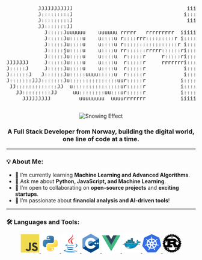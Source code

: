 <pre align="center">
                                                                                                                                                                                             
          JJJJJJJJJJJ                                    iiii                           SSSSSSSSSSSSSSS lllllll   iiii                                                                       
          J:::::::::J                                   i::::i                        SS:::::::::::::::Sl:::::l  i::::i                                                                      
          J:::::::::J                                    iiii                        S:::::SSSSSS::::::Sl:::::l   iiii                                                                       
          JJ:::::::JJ                                                                S:::::S     SSSSSSSl:::::l                                                                              
            J:::::Juuuuuu    uuuuuu rrrrr   rrrrrrrrr  iiiiiii     ssssssssss        S:::::S             l::::l iiiiiii     ssssssssss     aaaaaaaaaaaaa  nnnn  nnnnnnnn        ssssssssss   
            J:::::Ju::::u    u::::u r::::rrr:::::::::r i:::::i   ss::::::::::s       S:::::S             l::::l i:::::i   ss::::::::::s    a::::::::::::a n:::nn::::::::nn    ss::::::::::s  
            J:::::Ju::::u    u::::u r:::::::::::::::::r i::::i ss:::::::::::::s       S::::SSSS          l::::l  i::::i ss:::::::::::::s   aaaaaaaaa:::::an::::::::::::::nn ss:::::::::::::s 
            J:::::ju::::u    u::::u rr::::::rrrrr::::::ri::::i s::::::ssss:::::s       SS::::::SSSSS     l::::l  i::::i s::::::ssss:::::s           a::::ann:::::::::::::::ns::::::ssss:::::s
            J:::::Ju::::u    u::::u  r:::::r     r:::::ri::::i  s:::::s  ssssss          SSS::::::::SS   l::::l  i::::i  s:::::s  ssssss     aaaaaaa:::::a  n:::::nnnn:::::n s:::::s  ssssss 
JJJJJJJ     J:::::Ju::::u    u::::u  r:::::r     rrrrrrri::::i    s::::::s                  SSSSSS::::S  l::::l  i::::i    s::::::s        aa::::::::::::a  n::::n    n::::n   s::::::s      
J:::::J     J:::::Ju::::u    u::::u  r:::::r            i::::i       s::::::s                    S:::::S l::::l  i::::i       s::::::s    a::::aaaa::::::a  n::::n    n::::n      s::::::s   
J::::::J   J::::::Ju:::::uuuu:::::u  r:::::r            i::::i ssssss   s:::::s                  S:::::S l::::l  i::::i ssssss   s:::::s a::::a    a:::::a  n::::n    n::::nssssss   s:::::s 
J:::::::JJJ:::::::Ju:::::::::::::::uur:::::r           i::::::is:::::ssss::::::s     SSSSSSS     S:::::Sl::::::li::::::is:::::ssss::::::sa::::a    a:::::a  n::::n    n::::ns:::::ssss::::::s
 JJ:::::::::::::JJ  u:::::::::::::::ur:::::r           i::::::is::::::::::::::s      S::::::SSSSSS:::::Sl::::::li::::::is::::::::::::::s a:::::aaaa::::::a  n::::n    n::::ns::::::::::::::s 
   JJ:::::::::JJ     uu::::::::uu:::ur:::::r           i::::::i s:::::::::::ss       S:::::::::::::::SS l::::::li::::::i s:::::::::::ss   a::::::::::aa:::a n::::n    n::::n s:::::::::::ss  
     JJJJJJJJJ         uuuuuuuu  uuuurrrrrrr           iiiiiiii  sssssssssss          SSSSSSSSSSSSSSS   lllllllliiiiiiii  sssssssssss      aaaaaaaaaa  aaaa nnnnnn    nnnnnn  sssssssssss    
                                                                                                                                                                                             
</pre>

<p align="center">
  <img src="https://raw.githubusercontent.com/MartinHeinz/MartinHeinz/master/images/snowflakes.gif" alt="Snowing Effect" width="50%" />
</p>

<h3 align="center">A Full Stack Developer from Norway, building the digital world, one line of code at a time.</h3>

---

### 💡 About Me:
- 🌱 I’m currently learning **Machine Learning and Advanced Algorithms**.
- 💬 Ask me about **Python, JavaScript, and Machine Learning**.
- 🤝 I’m open to collaborating on **open-source projects** and **exciting startups**.
- 🎯 I’m passionate about **financial analysis and AI-driven tools**!

---

### 🛠️ Languages and Tools:
<p align="center"> 
    <a href="https://developer.mozilla.org/en-US/docs/Web/JavaScript" target="_blank"> 
        <img src="https://raw.githubusercontent.com/devicons/devicon/master/icons/javascript/javascript-original.svg" alt="JavaScript" width="50" height="50"/> 
    </a> 
    <a href="https://www.python.org" target="_blank"> 
        <img src="https://raw.githubusercontent.com/devicons/devicon/master/icons/python/python-original.svg" alt="Python" width="50" height="50"/> 
    </a> 
    <a href="https://www.java.com" target="_blank">
        <img src="https://raw.githubusercontent.com/devicons/devicon/master/icons/java/java-original.svg" alt="Java" width="50" height="50"/> 
    </a>
    <a href="https://isocpp.org/" target="_blank">
        <img src="https://raw.githubusercontent.com/devicons/devicon/master/icons/cplusplus/cplusplus-original.svg" alt="C++" width="50" height="50"/> 
    </a>
    <a href="https://vuejs.org/" target="_blank">
        <img src="https://raw.githubusercontent.com/devicons/devicon/master/icons/vuejs/vuejs-original.svg" alt="Vue.js" width="50" height="50"/> 
    </a>
    <a href="https://www.docker.com/" target="_blank">
        <img src="https://raw.githubusercontent.com/devicons/devicon/master/icons/docker/docker-original.svg" alt="Docker" width="50" height="50"/> 
    </a>
    <a href="https://kubernetes.io/" target="_blank">
        <img src="https://raw.githubusercontent.com/devicons/devicon/master/icons/kubernetes/kubernetes-plain.svg" alt="Kubernetes" width="50" height="50"/> 
    </a>
    <a href="https://www.rust-lang.org/" target="_blank">
        <img src="https://raw.githubusercontent.com/devicons/devicon/master/icons/rust/rust-plain.svg" alt="Rust" width="50" height="50"/> 
    </a>
</p>
